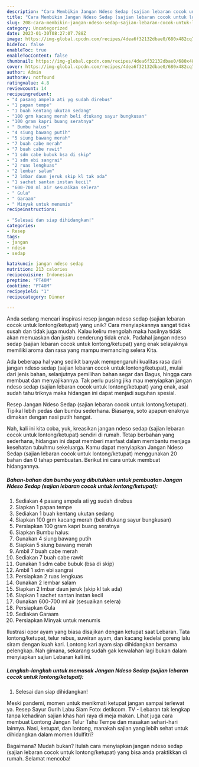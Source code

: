 ```yaml
---
description: "Cara Membikin Jangan Ndeso Sedap (sajian lebaran cocok untuk lontong/ketupat) yang Lezat"
title: "Cara Membikin Jangan Ndeso Sedap (sajian lebaran cocok untuk lontong/ketupat) yang Lezat"
slug: 208-cara-membikin-jangan-ndeso-sedap-sajian-lebaran-cocok-untuk-lontong-ketupat-yang-lezat
category: Uncategorized
date: 2023-01-30T08:27:07.788Z
image: https://img-global.cpcdn.com/recipes/4dea6f32132dbae0/680x482cq70/jangan-ndeso-sedap-sajian-lebaran-cocok-untuk-lontongketupat-foto-resep-utama.jpg
hideToc: false
enableToc: true
enableTocContent: false
thumbnail: https://img-global.cpcdn.com/recipes/4dea6f32132dbae0/680x482cq70/jangan-ndeso-sedap-sajian-lebaran-cocok-untuk-lontongketupat-foto-resep-utama.jpg
cover: https://img-global.cpcdn.com/recipes/4dea6f32132dbae0/680x482cq70/jangan-ndeso-sedap-sajian-lebaran-cocok-untuk-lontongketupat-foto-resep-utama.jpg
author: Admin
authorAv: notfound
ratingvalue: 4.8
reviewcount: 14
recipeingredient:
- "4 pasang ampela ati yg sudah direbus"
- "1 papan tempe"
- "1 buah kentang ukutan sedang"
- "100 grm kacang merah beli dtukang sayur bungkusan"
- "100 gram kapri buang seratnya"
- " Bumbu halus"
- "4 siung bawang putih"
- "5 siung bawang merah"
- "7 buah cabe merah"
- "7 buah cabe rawit"
- "1 sdm cabe bubuk bsa di skip"
- "1 sdm ebi sangrai"
- "2 ruas lengkuas"
- "2 lembar salam"
- "2 lmbar daun jeruk skip kl tak ada"
- "1 sachet santan instan kecil"
- "600-700 ml air sesuaikan selera"
- " Gula"
- " Garaam"
- " Minyak untuk menumis"
recipeinstructions:

- "Selesai dan siap dihidangkan!"
categories:
- Resep
tags:
- jangan
- ndeso
- sedap

katakunci: jangan ndeso sedap 
nutrition: 213 calories
recipecuisine: Indonesian
preptime: "PT40M"
cooktime: "PT40M"
recipeyield: "1"
recipecategory: Dinner

---
```





Anda sedang mencari inspirasi resep jangan ndeso sedap (sajian lebaran cocok untuk lontong/ketupat) yang unik? Cara menyiapkannya sangat tidak susah dan tidak juga mudah. Kalau keliru mengolah maka hasilnya tidak akan memuaskan dan justru cenderung tidak enak. Padahal jangan ndeso sedap (sajian lebaran cocok untuk lontong/ketupat) yang enak selayaknya memiliki aroma dan rasa yang mampu memancing selera Kita.





Ada beberapa hal yang sedikit banyak mempengaruhi kualitas rasa dari jangan ndeso sedap (sajian lebaran cocok untuk lontong/ketupat), mulai dari jenis bahan, selanjutnya pemilihan bahan segar dan Bagus, hingga cara membuat dan menyajikannya. Tak perlu pusing jika mau menyiapkan jangan ndeso sedap (sajian lebaran cocok untuk lontong/ketupat) yang enak,      asal sudah tahu triknya maka hidangan ini dapat menjadi suguhan spesial.














Resep Jangan Ndeso Sedap (sajian lebaran cocok untuk lontong/ketupat). Tipikal lebih pedas dan bumbu sederhana. Biasanya, soto apapun enaknya dimakan dengan nasi putih hangat.






Nah, kali ini kita coba, yuk, kreasikan jangan ndeso sedap (sajian lebaran cocok untuk lontong/ketupat) sendiri di rumah. Tetap berbahan yang sederhana, hidangan ini dapat memberi manfaat dalam membantu menjaga kesehatan tubuhmu sekeluarga. Kamu dapat menyiapkan Jangan Ndeso Sedap (sajian lebaran cocok untuk lontong/ketupat) menggunakan 20 bahan dan 0 tahap pembuatan. Berikut ini cara untuk membuat hidangannya.

<!--inarticleads1-->

##### Bahan-bahan dan bumbu yang dibutuhkan untuk pembuatan Jangan Ndeso Sedap (sajian lebaran cocok untuk lontong/ketupat):

1. Sediakan 4 pasang ampela ati yg sudah direbus
1. Siapkan 1 papan tempe
1. Sediakan 1 buah kentang ukutan sedang
1. Siapkan 100 grm kacang merah (beli dtukang sayur bungkusan)
1. Persiapkan 100 gram kapri buang seratnya
1. Siapkan  Bumbu halus:
1. Gunakan 4 siung bawang putih
1. Siapkan 5 siung bawang merah
1. Ambil 7 buah cabe merah
1. Sediakan 7 buah cabe rawit
1. Gunakan 1 sdm cabe bubuk (bsa di skip)
1. Ambil 1 sdm ebi sangrai
1. Persiapkan 2 ruas lengkuas
1. Gunakan 2 lembar salam
1. Siapkan 2 lmbar daun jeruk (skip kl tak ada)
1. Siapkan 1 sachet santan instan kecil
1. Gunakan 600-700 ml air (sesuaikan selera)
1. Persiapkan  Gula
1. Sediakan  Garaam
1. Persiapkan  Minyak untuk menumis


Ilustrasi opor ayam yang biasa disajikan dengan ketupat saat Lebaran. Tata lontong/ketupat, telur rebus, suwiran ayam, dan kacang kedelai goreng lalu siram dengan kuah kari. Lontong kari ayam siap dihidangkan bersama pelengkap. Nah gimana, sekarang sudah gak kewalahan lagi bukan dalam menyiapkan sajian Lebaran kali ini. 

<!--inarticleads2-->

##### Langkah-langkah untuk memasak Jangan Ndeso Sedap (sajian lebaran cocok untuk lontong/ketupat):


1. Selesai dan siap dihidangkan!

Meski pandemi, momen untuk menikmati ketupat jangan sampai terlewat ya. Resep Sayur Gurih Labu Siam Foto: detikcom. TV - Lebaran tak lengkap tanpa kehadiran sajian khas hari raya di meja makan. Lihat juga cara membuat Lontong Jangan Telur Tahu Tempe dan masakan sehari-hari lainnya. Nasi, ketupat, dan lontong, manakah sajian yang lebih sehat untuk dihidangkan dalam momen Idulfitri? 

Bagaimana? Mudah bukan? Itulah cara menyiapkan jangan ndeso sedap (sajian lebaran cocok untuk lontong/ketupat) yang bisa anda praktikkan di rumah. Selamat mencoba!

